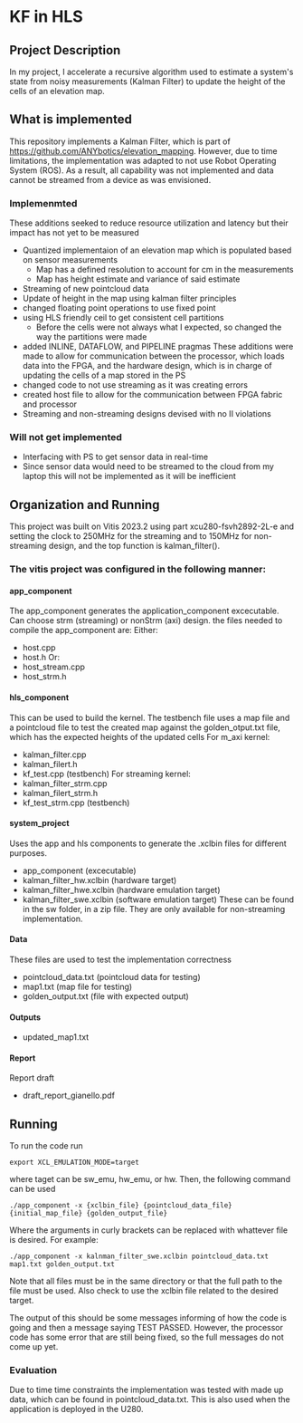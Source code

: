 # KF in HLS
## Project Description
In my project, I accelerate a recursive algorithm used to estimate a system's state from noisy measurements (Kalman Filter) to update the height of the cells of an elevation map. 

## What is implemented
This repository implements a Kalman Filter, which is part of https://github.com/ANYbotics/elevation_mapping. However, due to time limitations, the implementation was adapted to not use Robot Operating System (ROS). As a result, all capability was not implemented and data cannot be streamed from a device as was envisioned.

### Implemenmted
These additions seeked to reduce resource utilization and latency but their impact has not yet to be measured
+ Quantized implementaion of an elevation map which is populated based on sensor measurements  
  + Map has a defined resolution to account for cm in the measurements
  + Map has height estimate and variance of said estimate
+ Streaming of new pointcloud data 
+ Update of height in the map using kalman filter principles
+ changed floating point operations to use fixed point
+ using HLS friendly ceil to get consistent cell partitions
  + Before the cells were not always what I expected, so changed the way the partitions were made
+ added INLINE, DATAFLOW, and PIPELINE pragmas
These additions were made to allow for communication between the processor, which loads data into the FPGA, and the hardware design, which is in charge of updating the cells of a map stored in the PS
+ changed code to not use streaming as it was creating errors
+ created host file to allow for the communication between FPGA fabric and processor
+ Streaming and non-streaming designs devised with no II violations

### Will not get implemented
+ Interfacing with PS to get sensor data in real-time
+ Since sensor data would need to be streamed to the cloud from my laptop this will not be implemented as it will be inefficient

## Organization and Running
This project was built on Vitis 2023.2 using part xcu280-fsvh2892-2L-e and setting the clock to 250MHz for the streaming and to 150MHz for non-streaming design, and the top function is kalman_filter().
### The vitis project was configured in the following manner:
#### app_component
The app_component generates the application_component excecutable. Can choose strm (streaming) or nonStrm (axi) design. the files needed to compile the app_component are:
Either:
+ host.cpp
+ host.h
Or:
+ host_stream.cpp
+ host_strm.h
#### hls_component
This can be used to build the kernel. The testbench file uses a map file and a pointcloud file to test the created map against the golden_otput.txt file, which has the expected heights of the updated cells
For m_axi kernel:
+ kalman_filter.cpp
+ kalman_filert.h
+ kf_test.cpp              (testbench)
For streaming kernel:
+ kalman_filter_strm.cpp
+ kalman_filert_strm.h
+ kf_test_strm.cpp         (testbench)
#### system_project
Uses the app and hls components to generate the .xclbin files for different purposes. 
+ app_component            (excecutable)
+ kalman_filter_hw.xclbin  (hardware target)
+ kalman_filter_hwe.xclbin (hardware emulation target)
+ kalman_filter_swe.xclbin (software emulation target)
These can be found in the sw folder, in a zip file. They are only available for non-streaming implementation.
#### Data
These files are used to test the implementation correctness
+ pointcloud_data.txt      (pointcloud data for testing)
+ map1.txt                 (map file for testing)
+ golden_output.txt        (file with expected output)
#### Outputs
+ updated_map1.txt
#### Report
Report draft
+ draft_report_gianello.pdf 

## Running
To run the code run 
```
export XCL_EMULATION_MODE=target
```
where taget can be sw_emu, hw_emu, or hw. Then, the following command can be used 
```
./app_component -x {xclbin_file} {pointcloud_data_file} {initial_map_file} {golden_output_file}
```
Where the arguments in curly brackets can be replaced with whattever file is desired. For example:
```
./app_component -x kalnman_filter_swe.xclbin pointcloud_data.txt map1.txt golden_output.txt
```
Note that all files must be in the same directory or that the full path to the file must be used. Also check to use the xclbin file related to the desired target.

The output of this should be some messages informing of how the code is going and then a message saying TEST PASSED. However, the processor code has some error that are still being fixed, so the full messages do not come up yet.

### Evaluation
Due to time time constraints the implementation was tested with made up data, which can be found in pointcloud_data.txt. This is also used when the application is deployed in the U280.
